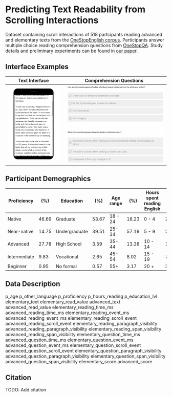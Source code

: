 # Predicting Text Readability from Scrolling Interactions

Dataset containing scroll interactions of 518 partcipants reading advanced and elementary texts from the [OneStopEnglish corpus](https://github.com/nishkalavallabhi/OneStopEnglishCorpus). Participants answer multiple choice reading comprehension questions from [OneStopQA](https://github.com/berzak/onestop-qa). Study details and preliminary experiments can be found in [our paper](https://arxiv.org/abs/2105.06354). 

## Interface Examples

Text Interface             |  Comprehension Questions
:-------------------------:|:-------------------------:
<img src="scroll.gif" alt="drawing" width="300"/>  |  <img src="q&a.png" alt="drawing" width="600"/>


## Participant Demographics 

| Proficiency |(%) | Education|(%) | Age range| (%)   | Hours spent reading English |(%)
| --- | ---     | --- | ---         | --- | ---      | ---  | ---   |
| Native | 46.69  | Graduate |53.67           | 18 - 24 |18.23     | 0 - 4 |24.20  |
| Near-native |14.75     | Undergraduate |39.51   | 25-34 |57.19 | 5 - 9 |22.87 |
| Advanced  |27.78  | High School| 3.59   |  35-44| 13.38 | 10 - 14  |11.72|
| Intermediate  |9.83 | Vocational |2.65          | 45-54 |8.02    | 15 - 19 |7.18 |
| Beginner  |0.95 | No formal  |0.57          | 55+ |3.17   | 20 + |33.84|

## Data Description
p_age	p_other_language	p_proficiency	p_hours_reading	p_education_lvl	elementary_text	elementary_read_value	advanced_text	advanced_read_value	elementary_reading_time_ms	advanced_reading_time_ms	elementary_reading_event_ms	advanced_reading_event_ms	elementary_reading_scroll_event	advanced_reading_scroll_event	elementary_reading_paragraph_visibility	advanced_reading_paragraph_visibility	elementary_reading_span_visibility	advanced_reading_span_visibility	elementary_question_time_ms	advanced_question_time_ms	elementary_question_event_ms	advanced_question_event_ms	elementary_question_scroll_event	advanced_question_scroll_event	elementary_question_paragraph_visibility	advanced_question_paragraph_visibility	elementary_question_span_visibility	advanced_question_span_visibility	elementary_score	advanced_score


## Citation

TODO: Add citation



